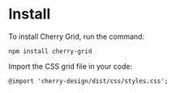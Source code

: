 # Install

To install Cherry Grid, run the command: 

```
npm install cherry-grid
```

Import the CSS grid file in your code:
```
@import 'cherry-design/dist/css/styles.css';
```

